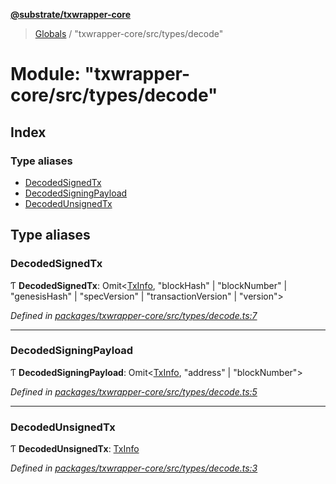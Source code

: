 **[@substrate/txwrapper-core](../README.md)**

> [Globals](../globals.md) / "txwrapper-core/src/types/decode"

# Module: "txwrapper-core/src/types/decode"

## Index

### Type aliases

* [DecodedSignedTx](_txwrapper_core_src_types_decode_.md#decodedsignedtx)
* [DecodedSigningPayload](_txwrapper_core_src_types_decode_.md#decodedsigningpayload)
* [DecodedUnsignedTx](_txwrapper_core_src_types_decode_.md#decodedunsignedtx)

## Type aliases

### DecodedSignedTx

Ƭ  **DecodedSignedTx**: Omit<[TxInfo](../interfaces/_txwrapper_core_src_types_method_.txinfo.md), \"blockHash\" \| \"blockNumber\" \| \"genesisHash\" \| \"specVersion\" \| \"transactionVersion\" \| \"version\"\>

*Defined in [packages/txwrapper-core/src/types/decode.ts:7](https://github.com/paritytech/txwrapper-core/blob/2862592/packages/txwrapper-core/src/types/decode.ts#L7)*

___

### DecodedSigningPayload

Ƭ  **DecodedSigningPayload**: Omit<[TxInfo](../interfaces/_txwrapper_core_src_types_method_.txinfo.md), \"address\" \| \"blockNumber\"\>

*Defined in [packages/txwrapper-core/src/types/decode.ts:5](https://github.com/paritytech/txwrapper-core/blob/2862592/packages/txwrapper-core/src/types/decode.ts#L5)*

___

### DecodedUnsignedTx

Ƭ  **DecodedUnsignedTx**: [TxInfo](../interfaces/_txwrapper_core_src_types_method_.txinfo.md)

*Defined in [packages/txwrapper-core/src/types/decode.ts:3](https://github.com/paritytech/txwrapper-core/blob/2862592/packages/txwrapper-core/src/types/decode.ts#L3)*
